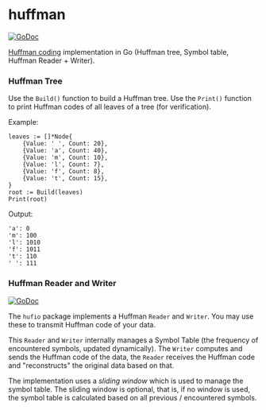 # huffman

[![GoDoc](https://godoc.org/github.com/icza/huffman?status.svg)](https://godoc.org/github.com/icza/huffman)

[Huffman coding](https://en.wikipedia.org/wiki/Huffman_coding) implementation in Go
(Huffman tree, Symbol table, Huffman Reader + Writer).

### Huffman Tree

Use the `Build()` function to build a Huffman tree. Use the `Print()` function to print Huffman codes
of all leaves of a tree (for verification).

Example:

	leaves := []*Node{
		{Value: ' ', Count: 20},
		{Value: 'a', Count: 40},
		{Value: 'm', Count: 10},
		{Value: 'l', Count: 7},
		{Value: 'f', Count: 8},
		{Value: 't', Count: 15},
	}
	root := Build(leaves)
	Print(root)

Output:

	'a': 0
	'm': 100
	'l': 1010
	'f': 1011
	't': 110
	' ': 111

### Huffman Reader and Writer

[![GoDoc](https://godoc.org/github.com/icza/huffman/hufio?status.svg)](https://godoc.org/github.com/icza/huffman/hufio)

The `hufio` package implements a Huffman `Reader` and `Writer`. You may use these to transmit Huffman code of your data.

This `Reader` and `Writer` internally manages a Symbol Table (the frequency of encountered symbols, updated dynamically).
The `Writer` computes and sends the Huffman code of the data, the `Reader` receives the Huffman code and "reconstructs"
the original data based on that.

The implementation uses a _sliding window_ which is used to manage the symbol table.
The sliding window is optional, that is, if no window is used, the symbol table is calculated based on
all previous / encountered symbols.
